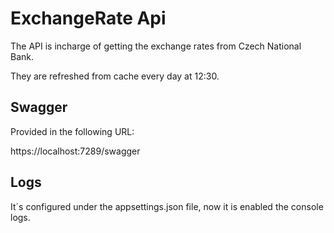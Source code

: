 # ExchangeRate Api

The API is incharge of getting the exchange rates from Czech National Bank.

They are refreshed from cache every day at 12:30.


## Swagger

Provided in the following URL:

https://localhost:7289/swagger

## Logs

It´s configured under the appsettings.json file, now it is enabled the console logs.
